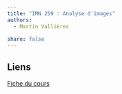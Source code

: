 ```yaml
---
title: "IMN 259 : Analyse d'images"
authors:
  - Martin Vallières

share: false
---
```


## Liens

[Fiche du cours](https://www.usherbrooke.ca/admission/fiches-cours/IMN259/)
